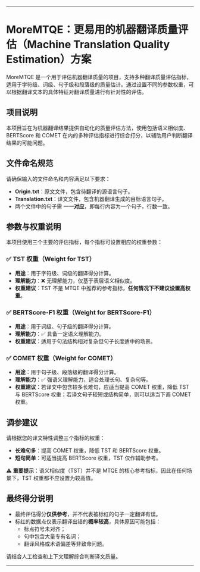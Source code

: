 
---

# MoreMTQE：更易用的机器翻译质量评估（Machine Translation Quality Estimation）方案

MoreMTQE 是一个用于评估机器翻译质量的项目，支持多种翻译质量评估指标，适用于字符级、词级、句子级和段落级的质量估计。通过设置不同的参数权重，可以根据翻译文本的具体特征对翻译质量进行有针对性的评估。

## 项目说明

本项目旨在为机器翻译结果提供自动化的质量评估方法，使用包括语义相似度、BERTScore 和 COMET 在内的多种评估指标进行综合打分，以辅助用户判断翻译结果的可能问题。

## 文件命名规范

请确保输入的文件命名和内容满足以下要求：

- **Origin.txt**：原文文件，包含待翻译的源语言句子。
- **Translation.txt**：译文文件，包含机器翻译生成的目标语言句子。
- 两个文件中的句子需 **一一对应**，即每行内容为一个句子，行数一致。

## 参数与权重说明

本项目使用三个主要的评估指标，每个指标可设置相应的权重参数：

### ✅ TST 权重（Weight for TST）
- **用途**：用于字符级、词级的翻译得分计算。
- **理解能力**：❌ 无理解能力，仅基于表层语义相似度。
- **权重建议**：TST 不是 MTQE 中推荐的参考指标，**任何情况下不建议设置高权重**。

### ✅ BERTScore-F1 权重（Weight for BERTScore-F1）
- **用途**：用于词级、句子级的翻译得分计算。
- **理解能力**：✅ 具备一定语义理解能力。
- **权重建议**：适用于句法结构相对复杂但句子长度适中的场景。

### ✅ COMET 权重（Weight for COMET）
- **用途**：用于句子级、段落级的翻译得分计算。
- **理解能力**：✅ 强语义理解能力，适合处理长句、复杂句等。
- **权重建议**：若译文中包含较多长难句，应适当提高 COMET 权重，降低 TST 与 BERTScore 权重；若译文句子较短或结构简单，则可以适当下调 COMET 权重。

## 调参建议

请根据您的译文特性调整三个指标的权重：

- **长难句多**：提高 COMET 权重，降低 TST 和 BERTScore 权重。
- **短句简单**：可适当提高 BERTScore 权重，TST 仅作辅助参考。

⚠️ **重要提示**：语义相似度（TST）并不是 MTQE 的核心参考指标，因此在任何场景下，TST 权重都不应设置为较高值。

## 最终得分说明

- 最终评估得分**仅供参考**，并不代表被标红的句子一定翻译有误。
- 标红的数据点仅表示翻译出错的**概率较高**，具体原因可能包括：
  - 标点符号未对齐；
  - 句中包含大量专有名词；
  - 翻译风格或术语偏差等非致命问题。

请结合人工检查和上下文理解综合判断译文质量。

---

